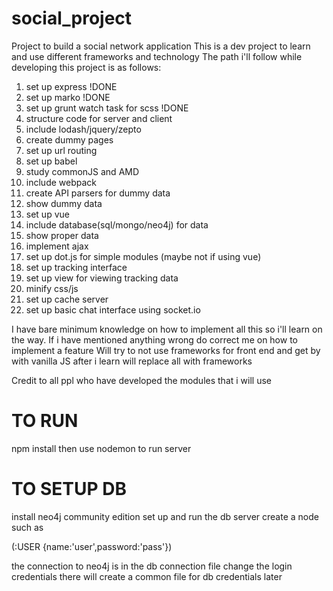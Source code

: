# social_project
Project to build a social network application
This is a dev project to learn and use different frameworks and technology
The path i'll follow while developing this project is as follows:


  1. set up express !DONE
  2. set up marko !DONE
  3. set up grunt watch task for scss !DONE
  4. structure code for server and client
  5. include lodash/jquery/zepto
  6. create dummy pages
  7. set up url routing
  8. set up babel
  9. study commonJS and AMD
  10. include webpack
  11. create API parsers for dummy data
  12. show dummy data
  13. set up  vue
  14. include database(sql/mongo/neo4j) for data
  15. show proper data
  16. implement ajax 
  17. set up dot.js for simple modules (maybe not if using vue)
  18. set up tracking interface
  19. set up view for viewing tracking data
  20. minify css/js
  21. set up cache server
  22. set up basic chat interface using socket.io

I have bare minimum knowledge on how to implement all this so i'll learn on the way.
If i have mentioned anything wrong do correct me on how to implement a feature
Will try to not use frameworks for front end and get by with vanilla JS
after i learn will replace all with frameworks

Credit to all ppl who have developed the modules that i will use

# TO RUN
npm install
then use nodemon to run server

# TO SETUP DB

install neo4j community edition
set up and run the db server
create a node such as

(:USER {name:'user',password:'pass'})

the connection to neo4j is in the db connection file
change the login credentials there
will create a common file for db credentials later
